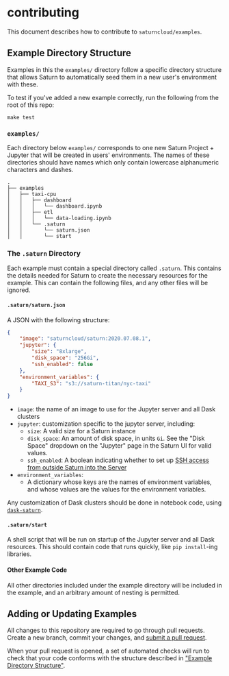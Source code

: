 # contributing

This document describes how to contribute to `saturncloud/examples`.

## Example Directory Structure

Examples in this the `examples/` directory follow a specific directory structure that allows Saturn to automatically seed them in a new user's environment with these.

To test if you've added a new example correctly, run the following from the root of this repo:

```shell
make test
```

### `examples/`

Each directory below `examples/` corresponds to one new Saturn Project + Jupyter that will be created in users' environments. The names of these directories should have names which only contain lowercase alphanumeric characters and dashes.

```text
.
├── examples
│   ├── taxi-cpu
│   │   ├── dashboard
│   │   │   └── dashboard.ipynb
│   │   ├── etl
│   │   │   └── data-loading.ipynb
│   │   └── .saturn
│   │       └── saturn.json
│   │       └── start
```

### The `.saturn` Directory

Each example must contain a special directory called `.saturn`. This contains the details needed for Saturn to create the necessary resources for the example. This can contain the following files, and any other files will be ignored.

#### `.saturn/saturn.json`

A JSON with the following structure:

```json
{
    "image": "saturncloud/saturn:2020.07.08.1",
    "jupyter": {
        "size": "8xlarge",
        "disk_space": "256Gi",
        "ssh_enabled": false
    },
    "environment_variables": {
        "TAXI_S3": "s3://saturn-titan/nyc-taxi"
    }
}
```

* `image`: the name of an image to use for the Jupyter server and all Dask clusters
* `jupyter`: customization specific to the jupyter server, including:
    - `size`: A valid size for a Saturn instance
    - `disk_space`: An amount of disk space, in units `Gi`. See the "Disk Space" dropdown on the "Jupyter" page in the Saturn UI for valid values.
    - `ssh_enabled`: A boolean indicating whether to set up [SSH access from outside Saturn into the Server](https://www.saturncloud.io/docs/connecting/tools/ssh/)
* `environment_variables`:
    - A dictionary whose keys are the names of environment variables, and whose values are the values for the environment variables.

Any customization of Dask clusters should be done in notebook code, using [`dask-saturn`](https://github.com/saturncloud/dask-saturn).

#### `.saturn/start`

A shell script that will be run on startup of the Jupyter server and all Dask resources. This should contain code that runs quickly, like `pip install`-ing libraries.

#### Other Example Code

All other directories included under the example directory will be included in the example, and an arbitrary amount of nesting is permitted.

## Adding or Updating Examples

All changes to this repository are required to go through pull requests. Create a new branch, commit your changes, and [submit a pull request](https://github.com/saturncloud/examples/compare).

When your pull request is opened, a set of automated checks will run to check that your code conforms with the structure described in ["Example Directory Structure"](#example-directory-structure).
